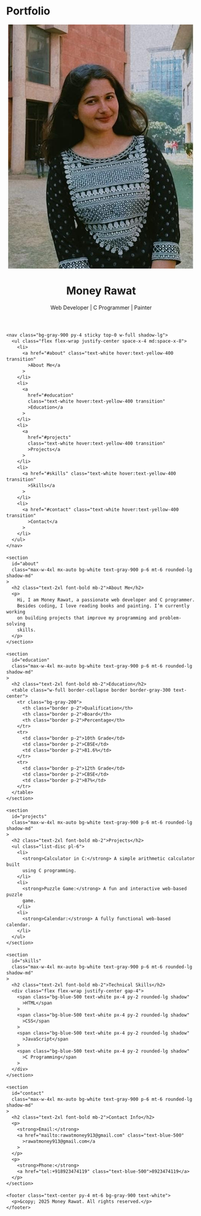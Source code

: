 # Portfolio
<!DOCTYPE html>
<html lang="en">
  <head>
    <meta charset="UTF-8" />
    <meta name="viewport" content="width=device-width, initial-scale=1.0" />
    <script
      src="https://kit.fontawesome.com/a076d05399.js"
      crossorigin="anonymous"
    ></script>
    <script src="https://cdn.tailwindcss.com"></script>
    <title>Money Rawat's Portfolio</title>
  </head>
  <body class="bg-gradient-to-r from-cyan-500 to-yellow-500 text-white">
    <header class="text-center py-8">
      <div class="flex flex-col items-center">
        <img
          src="money.jpg"
          class="w-32 h-32 rounded-full border-4 border-white shadow-lg"
        />
        <h1 class="text-3xl font-bold mt-4">Money Rawat</h1>
        <p class="text-lg">Web Developer | C Programmer | Painter</p>
      </div>
    </header>

    <nav class="bg-gray-900 py-4 sticky top-0 w-full shadow-lg">
      <ul class="flex flex-wrap justify-center space-x-4 md:space-x-8">
        <li>
          <a href="#about" class="text-white hover:text-yellow-400 transition"
            >About Me</a
          >
        </li>
        <li>
          <a
            href="#education"
            class="text-white hover:text-yellow-400 transition"
            >Education</a
          >
        </li>
        <li>
          <a
            href="#projects"
            class="text-white hover:text-yellow-400 transition"
            >Projects</a
          >
        </li>
        <li>
          <a href="#skills" class="text-white hover:text-yellow-400 transition"
            >Skills</a
          >
        </li>
        <li>
          <a href="#contact" class="text-white hover:text-yellow-400 transition"
            >Contact</a
          >
        </li>
      </ul>
    </nav>

    <section
      id="about"
      class="max-w-4xl mx-auto bg-white text-gray-900 p-6 mt-6 rounded-lg shadow-md"
    >
      <h2 class="text-2xl font-bold mb-2">About Me</h2>
      <p>
        Hi, I am Money Rawat, a passionate web developer and C programmer.
        Besides coding, I love reading books and painting. I’m currently working
        on building projects that improve my programming and problem-solving
        skills.
      </p>
    </section>

    <section
      id="education"
      class="max-w-4xl mx-auto bg-white text-gray-900 p-6 mt-6 rounded-lg shadow-md"
    >
      <h2 class="text-2xl font-bold mb-2">Education</h2>
      <table class="w-full border-collapse border border-gray-300 text-center">
        <tr class="bg-gray-200">
          <th class="border p-2">Qualification</th>
          <th class="border p-2">Board</th>
          <th class="border p-2">Percentage</th>
        </tr>
        <tr>
          <td class="border p-2">10th Grade</td>
          <td class="border p-2">CBSE</td>
          <td class="border p-2">81.6%</td>
        </tr>
        <tr>
          <td class="border p-2">12th Grade</td>
          <td class="border p-2">CBSE</td>
          <td class="border p-2">87%</td>
        </tr>
      </table>
    </section>

    <section
      id="projects"
      class="max-w-4xl mx-auto bg-white text-gray-900 p-6 mt-6 rounded-lg shadow-md"
    >
      <h2 class="text-2xl font-bold mb-2">Projects</h2>
      <ul class="list-disc pl-6">
        <li>
          <strong>Calculator in C:</strong> A simple arithmetic calculator built
          using C programming.
        </li>
        <li>
          <strong>Puzzle Game:</strong> A fun and interactive web-based puzzle
          game.
        </li>
        <li>
          <strong>Calendar:</strong> A fully functional web-based calendar.
        </li>
      </ul>
    </section>

    <section
      id="skills"
      class="max-w-4xl mx-auto bg-white text-gray-900 p-6 mt-6 rounded-lg shadow-md"
    >
      <h2 class="text-2xl font-bold mb-2">Technical Skills</h2>
      <div class="flex flex-wrap justify-center gap-4">
        <span class="bg-blue-500 text-white px-4 py-2 rounded-lg shadow"
          >HTML</span
        >
        <span class="bg-blue-500 text-white px-4 py-2 rounded-lg shadow"
          >CSS</span
        >
        <span class="bg-blue-500 text-white px-4 py-2 rounded-lg shadow"
          >JavaScript</span
        >
        <span class="bg-blue-500 text-white px-4 py-2 rounded-lg shadow"
          >C Programming</span
        >
      </div>
    </section>

    <section
      id="contact"
      class="max-w-4xl mx-auto bg-white text-gray-900 p-6 mt-6 rounded-lg shadow-md"
    >
      <h2 class="text-2xl font-bold mb-2">Contact Info</h2>
      <p>
        <strong>Email:</strong>
        <a href="mailto:rawatmoney913@gmail.com" class="text-blue-500"
          >rawatmoney913@gmail.com</a
        >
      </p>
      <p>
        <strong>Phone:</strong>
        <a href="tel:+918923474119" class="text-blue-500">8923474119</a>
      </p>
    </section>

    <footer class="text-center py-4 mt-6 bg-gray-900 text-white">
      <p>&copy; 2025 Money Rawat. All rights reserved.</p>
    </footer>
  </body>
</html>
